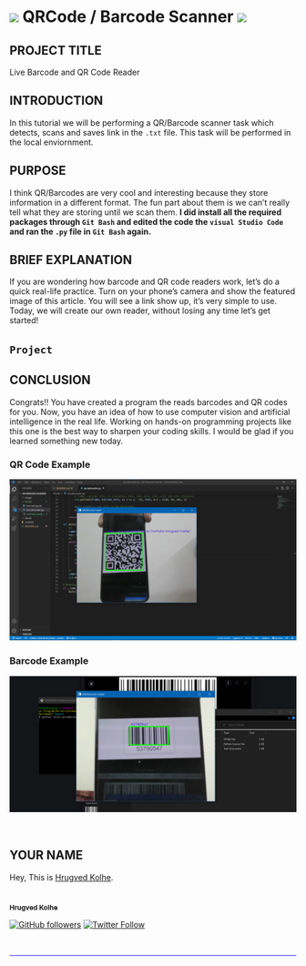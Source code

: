  # <img src="https://media.giphy.com/media/iY8CRBdQXODJSCERIr/giphy.gif" width="30px"> QRCode / Barcode Scanner <img src="https://media.giphy.com/media/iY8CRBdQXODJSCERIr/giphy.gif" width="30px"> </br>

## **PROJECT TITLE**
Live Barcode and QR Code Reader

## **INTRODUCTION**
In this tutorial we will be performing a QR/Barcode scanner task which detects, scans and saves link in the `.txt` file. This task will be performed in the local enviornment.

## **PURPOSE**
I think QR/Barcodes are very cool and interesting because they store information in a different format. The fun part about them is we can’t really tell what they are storing until we scan them. **I did install all the required packages through `Git Bash` and edited the code the `visual Studio Code` and ran the `.py` file in `Git Bash` again.**

## **BRIEF EXPLANATION**
If you are wondering how barcode and QR code readers work, let’s do a quick real-life practice. Turn on your phone’s camera and show the featured image of this article. You will see a link show up, it’s very simple to use. Today, we will create our own reader, without losing any time let’s get started! 

## `Project`

 ## **CONCLUSION**

Congrats!! You have created a program the reads barcodes and QR codes for you. Now, you have an idea of how to use computer vision and artificial intelligence in the real life. Working on hands-on programming projects like this one is the best way to sharpen your coding skills. I would be glad if you learned something new today.

### QR Code Example

![QR Code](https://github.com/DevIncept-Contribution-Program-21/DS-ScriptsNook/blob/main/Computer%20Vision/Tutorials/Live%20Barcode%20and%20QR%20Code%20Reader/Images/qr_scanned_sample.png) </br>

### Barcode Example

![Barcode](https://github.com/DevIncept-Contribution-Program-21/DS-ScriptsNook/blob/main/Computer%20Vision/Tutorials/Live%20Barcode%20and%20QR%20Code%20Reader/Images/barcode_scanned_sample.png) </br>

</br>

## **YOUR NAME**

Hey, This is [Hrugved Kolhe](https://hrugved06.github.io/Portfolio-Hrugved-Kolhe/).

<a href="https://github.com/hrugved06"><img src="https://avatars.githubusercontent.com/u/59966943?s=400&u=445f4a7598547c0ecdeb22a265dd1a3dad9e297d&v=4" width="100px;" alt=""/><br /><sub><b> Hrugved Kolhe</b></sub></a>
</br>

[![GitHub followers](https://img.shields.io/github/followers/hrugved06.svg?label=Follow%20@hrugved06&style=social)](https://github.com/hrugved06)  [![Twitter Follow](https://img.shields.io/twitter/follow/HrugVed_?style=social)](https://twitter.com/HrugVed_)

</br>
<hr style="height:2px;#8080ffborder-width:0;border-radius: 5px;color:gray;background-color:#8080ff">
</br>